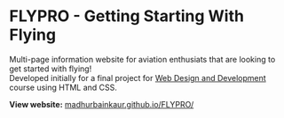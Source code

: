 # FLYPRO - Getting Starting With Flying

Multi-page information website for aviation enthusiats that are looking to get started with flying! </br>
Developed initially for a final project for <a href="https://courses.opened.uoguelph.ca/search/publicCourseSearchDetails.do?method=load&courseId=20303996">Web Design and Development</a> course using HTML and CSS.

**View website:** <a href="https://madhurbainkaur.github.io/FLYPRO/" target="_blank">madhurbainkaur.github.io/FLYPRO/</a>
